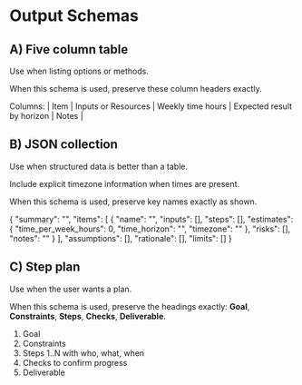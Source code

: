 # Output Schemas

## A) Five column table
Use when listing options or methods.

When this schema is used, preserve these column headers exactly.

Columns:
| Item | Inputs or Resources | Weekly time hours | Expected result by horizon | Notes |

## B) JSON collection
Use when structured data is better than a table.

Include explicit timezone information when times are present.

When this schema is used, preserve key names exactly as shown.

{
  "summary": "",
  "items": [
    {
      "name": "",
      "inputs": [],
      "steps": [],
      "estimates": { "time_per_week_hours": 0, "time_horizon": "", "timezone": "" },
      "risks": [],
      "notes": ""
    }
  ],
  "assumptions": [],
  "rationale": [],
  "limits": []
}

## C) Step plan
Use when the user wants a plan.

When this schema is used, preserve the headings exactly: **Goal**, **Constraints**, **Steps**, **Checks**, **Deliverable**.

1) Goal
2) Constraints
3) Steps 1..N with who, what, when
4) Checks to confirm progress
5) Deliverable

